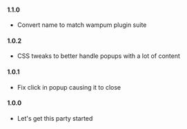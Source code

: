 #### 1.1.0
* Convert name to match wampum plugin suite

#### 1.0.2
* CSS tweaks to better handle popups with a lot of content

#### 1.0.1
* Fix click in popup causing it to close

#### 1.0.0
* Let's get this party started
